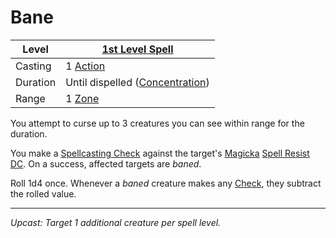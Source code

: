 # Bane

| Level    | [1st Level Spell](1st%20Level%20Spells.md)                            |
| -------- | --------------------------------------------------------------------- |
| Casting  | 1 [Action](../../../../Game%20Procedures/Core%20Procedures/Action.md) |
| Duration | Until dispelled ([Concentration](../../Concentration.md))             |
| Range    | 1 [Zone](../../../../Game%20Procedures/Core%20Procedures/Zone.md)     |

You attempt to curse up to 3 creatures you can see within range for the duration.

You make a [Spellcasting Check](../../../Spellcasting/Spellcasting%20Check.md) against the target's [Magicka](../../../../Player%20Characters/Attributes/Magicka.md) [Spell Resist DC](../../../Spellcasting/Spell%20Resist%20DC.md). On a success, affected targets are *baned*.

Roll 1d4 once. Whenever a *baned* creature makes any [Check](../../../../Game%20Procedures/Core%20Procedures/Check.md), they subtract the rolled value.

---
*Upcast: Target 1 additional creature per spell level.*
